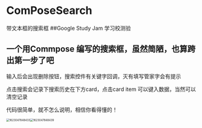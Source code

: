 # ComPoseSearch
带文本框的搜索框
##Google Study Jam 学习校测验
## 一个用Commpose 编写的搜索框，虽然简陋，也算跨出第一步了吧

输入后会出现删除按钮，搜索控件有关键字回调，灭有填写管家字会有提示

点击搜索会记录下搜索历史在下方card，点击card item 可以键入数据，当然可以清空记录

代码很简单，就不怎么说明，相信你看得懂的！

<img src="C:\Users\houchengyue\Desktop\1623047848433.jpg" alt="1623047848433" style="zoom:50%;" /><img src="C:\Users\houchengyue\Desktop\1623047848439.jpg" alt="1623047848439" style="zoom: 50%;" />
